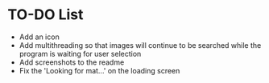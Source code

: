# TO-DO List

* Add an icon
* Add multithreading so that images will continue to be searched while the program is waiting for user selection
* Add screenshots to the readme
* Fix the 'Looking for mat...' on the loading screen
